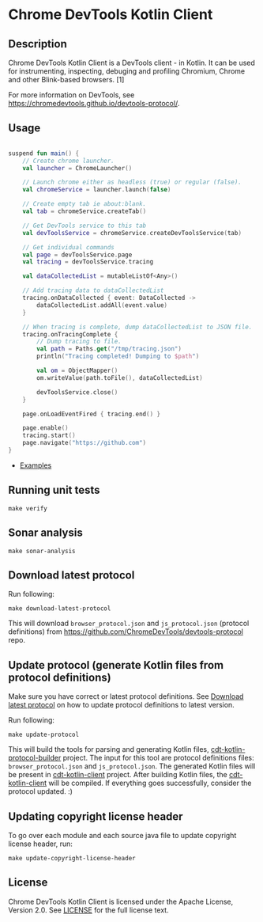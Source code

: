 # Chrome DevTools Kotlin Client

## Description

Chrome DevTools Kotlin Client is a DevTools client - in Kotlin. It can be used for instrumenting, inspecting, debuging and profiling Chromium, Chrome and other Blink-based browsers. [1]

For more information on DevTools, see https://chromedevtools.github.io/devtools-protocol/.

## Usage

```kotlin

suspend fun main() {
    // Create chrome launcher.
    val launcher = ChromeLauncher()

    // Launch chrome either as headless (true) or regular (false).
    val chromeService = launcher.launch(false)

    // Create empty tab ie about:blank.
    val tab = chromeService.createTab()

    // Get DevTools service to this tab
    val devToolsService = chromeService.createDevToolsService(tab)

    // Get individual commands
    val page = devToolsService.page
    val tracing = devToolsService.tracing

    val dataCollectedList = mutableListOf<Any>()

    // Add tracing data to dataCollectedList
    tracing.onDataCollected { event: DataCollected ->
        dataCollectedList.addAll(event.value)
    }

    // When tracing is complete, dump dataCollectedList to JSON file.
    tracing.onTracingComplete {
        // Dump tracing to file.
        val path = Paths.get("/tmp/tracing.json")
        println("Tracing completed! Dumping to $path")

        val om = ObjectMapper()
        om.writeValue(path.toFile(), dataCollectedList)

        devToolsService.close()
    }

    page.onLoadEventFired { tracing.end() }

    page.enable()
    tracing.start()
    page.navigate("https://github.com")
}

```

- [Examples](cdt-kotlin-client/src/test/kotlin/ai/platon/pulsar/browser/driver/examples)

## Running unit tests

`make verify`

## Sonar analysis

`make sonar-analysis`

## Download latest protocol

Run following:
```
make download-latest-protocol
```

This will download `browser_protocol.json` and `js_protocol.json` (protocol definitions) from https://github.com/ChromeDevTools/devtools-protocol repo.

## Update protocol (generate Kotlin files from protocol definitions)

Make sure you have correct or latest protocol definitions. See [Download latest protocol](#download-latest-protocol) on how to update protocol definitions to latest version.

Run following:
```
make update-protocol
```

This will build the tools for parsing and generating Kotlin files, [cdt-kotlin-protocol-builder](cdt-kotlin-protocol-builder/) project. The input for this tool are protocol definitions files: `browser_protocol.json` and `js_protocol.json`. The generated Kotlin files will be present in [cdt-kotlin-client](cdt-kotlin-client/) project. After building Kotlin files, the [cdt-kotlin-client](cdt-kotlin-client/) will be compiled. If everything goes successfully, consider the protocol updated. :)

## Updating copyright license header

To go over each module and each source java file to update copyright license header, run:

```
make update-copyright-license-header
```

## License

Chrome DevTools Kotlin Client is licensed under the Apache License, Version 2.0. See [LICENSE](LICENSE.txt) for the full license text.
